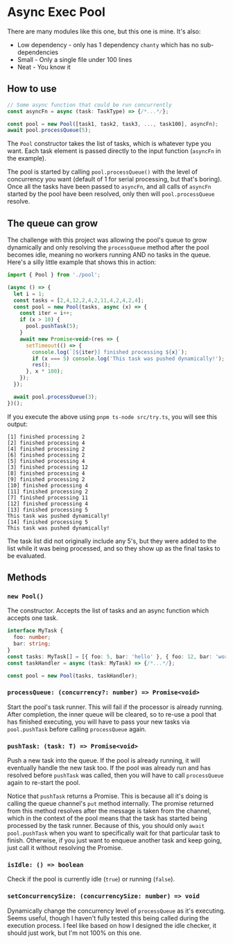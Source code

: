 # Async Exec Pool

There are many modules like this one, but this one is mine. It's also:
- Low dependency - only has 1 dependency `chanty` which has no sub-dependencies
- Small - Only a single file under 100 lines
- Neat - You know it

## How to use

```TypeScript
// Some async function that could be run concurrently
const asyncFn = async (task: TaskType) => {/*...*/};

const pool = new Pool([task1, task2, task3, ..., task100], asyncFn);
await pool.processQueue(5);
```

The `Pool` constructor takes the list of tasks, which is whatever type you want. Each task element is passed directly to the input function (`asyncFn` in the example).

The pool is started by calling `pool.processQueue()` with the level of concurrency you want (default of 1 for serial processing, but that's boring). Once all the tasks have been passed to `asyncFn`, and all calls of `asyncFn` started by the pool have been resolved, only then will `pool.processQueue` resolve.

## The queue can grow

The challenge with this project was allowing the pool's queue to grow dynamically and only resolving the `processQueue` method after the pool becomes idle, meaning no workers running AND no tasks in the queue. Here's a silly little example that shows this in action:

```JavaScript
import { Pool } from './pool';

(async () => {
  let i = 1;
  const tasks = [2,4,12,2,4,2,11,4,2,4,2,4];
  const pool = new Pool(tasks, async (x) => {
    const iter = i++;
    if (x > 10) {
      pool.pushTask(5);
    }
    await new Promise<void>(res => {
      setTimeout(() => {
        console.log(`[${iter}] finished processing ${x}`);
        if (x === 5) console.log('This task was pushed dynamically!');
        res();
      }, x * 100);
    });
  });

  await pool.processQueue(3);
})();
```

If you execute the above using `pnpm ts-node src/try.ts`, you will see this output:
```
[1] finished processing 2
[2] finished processing 4
[4] finished processing 2
[6] finished processing 2
[5] finished processing 4
[3] finished processing 12
[8] finished processing 4
[9] finished processing 2
[10] finished processing 4
[11] finished processing 2
[7] finished processing 11
[12] finished processing 4
[13] finished processing 5
This task was pushed dynamically!
[14] finished processing 5
This task was pushed dynamically!
```

The task list did not originally include any 5's, but they were added to the list while it was being processed, and so they show up as the final tasks to be evaluated.

## Methods

### `new Pool()`

The constructor. Accepts the list of tasks and an async function which accepts one task.

```TypeScript
interface MyTask {
  foo: number;
  bar: string;
}
const tasks: MyTask[] = [{ foo: 5, bar: 'hello' }, { foo: 12, bar: 'world' }];
const taskHandler = async (task: MyTask) => {/*...*/};

const pool = new Pool(tasks, taskHandler);
```

### `processQueue: (concurrency?: number) => Promise<void>`

Start the pool's task runner. This will fail if the processor is already running. After completion, the inner queue will be cleared, so to re-use a pool that has finished executing, you will have to pass your new tasks via `pool.pushTask` before calling `processQueue` again.

### `pushTask: (task: T) => Promise<void>`

Push a new task into the queue. If the pool is already running, it will eventually handle the new task too. If the pool was already run and has resolved before `pushTask` was called, then you will have to call `processQueue` again to re-start the pool.

Notice that `pushTask` returns a Promise. This is because all it's doing is calling the queue channel's `put` method internally. The promise returned from this method resolves after the message is taken from the channel, which in the context of the pool means that the task has started being processed by the task runner. Because of this, you should only `await pool.pushTask` when you want to specifically wait for that particular task to finish. Otherwise, if you just want to enqueue another task and keep going, just call it without resolving the Promise.

### `isIdle: () => boolean`

Check if the pool is currently idle (`true`) or running (`false`).

### `setConcurrencySize: (concurrencySize: number) => void`

Dynamically change the concurrency level of `processQueue` as it's executing. Seems useful, though I haven't fully tested this being called during the execution process. I feel like based on how I designed the idle checker, it should just work, but I'm not 100% on this one.
